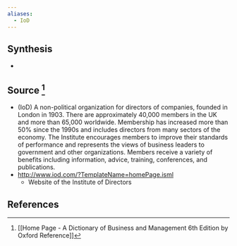 ```yaml
---
aliases:
  - IoD
---
```

## Synthesis
- 
## Source [^1]
- (IoD) A non-political organization for directors of companies, founded in London in 1903. There are approximately 40,000 members in the UK and more than 65,000 worldwide. Membership has increased more than $50 \%$ since the 1990s and includes directors from many sectors of the economy. The Institute encourages members to improve their standards of performance and represents the views of business leaders to government and other organizations. Members receive a variety of benefits including information, advice, training, conferences, and publications.
- http://www.iod.com/?TemplateName=homePage.isml
	- Website of the Institute of Directors
## References

[^1]: [[Home Page - A Dictionary of Business and Management 6th Edition by Oxford Reference]]